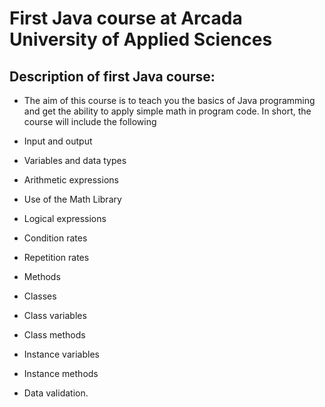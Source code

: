# First Java course at Arcada University of Applied Sciences

## Description of first Java course:
- The aim of this course is to teach you the basics of Java programming and get the ability to apply simple math in program code.
In short, the course will include the following

- Input and output
- Variables and data types
- Arithmetic expressions
- Use of the Math Library
- Logical expressions
- Condition rates
- Repetition rates
- Methods
- Classes
- Class variables
- Class methods
- Instance variables
- Instance methods
- Data validation.
